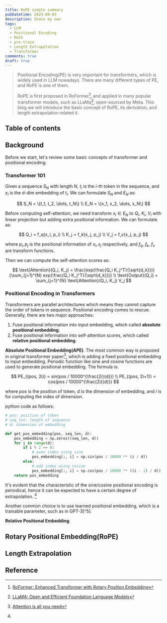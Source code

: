 ```yaml
---
title: RoPE simple summary
pubDatetime: 2023-08-03
description: Share my own
tags:
  - LLM
  - Positional Encoding
  - Math
  - pre-train
  - Length Extrapolation
  - Transformer
comments: true
draft: true
---
```


> Positional Encoding(PE) is very important for transformers, which is widely used in LLM nowadays. There are many different types of PE, and RoPE is one of them.
>
> RoPE is first proposed in RoFormer[^1], and applied in many popular transformer models, such as LLaMa[^2], open-sourced by Meta.
> This blog we will introduce the basic concept of RoPE, its derivation, and length extrapolation related it.

## Table of contents

## Background

Before we start, let's review some basic concepts of transformer and positional encoding.

### Transformer 101

Given a sequence $S_N$ with length $N$, $t_i$ is the $i$-th token in the sequence, and $x_i$ is the d-dim embedding of $t_i$. We can formulate $S_N$ and $E_N$ as:

$$
S_N = \{t_1, t_2, \dots, t_N\} \\
E_N = \{x_1, x_2, \dots, x_N\}
$$

Before computing self-attention, we need transform $x_i \in E_N$ to $Q_i$, $K_i$, $V_i$ with linear projection but adding extra positional information. We can formulate as:

$$
Q_i = f_q(x_i, p_i)  \\
K_j = f_k(x_j, p_j)  \\
V_j = f_v(x_j, p_j)
$$

where $p_i, p_j$ is the positional information of $x_i, x_j$ respectively, and $f_q$, $f_k$, $f_v$ are transform functions.

Then we can compute the self-attention scores as:

$$
\text{Attention}(Q_i, K_j) = \frac{exp(\frac{Q_i K_j^T}{\sqrt{d_k}})}{\sum_{j=1}^{N} exp(\frac{Q_i K_j^T}{\sqrt{d_k}})} \\
\text{Output}(Q_i) = \sum_{j=1}^{N} \text{Attention}(Q_i, K_j) V_j
$$

### Positional Encoding in Transformers

Transformers are parallel architectures which means they cannot capture the order of tokens in sequence. Positional encoding comes to rescue. Generally, there are two major approaches:

1. Fuse positional information into input embedding, which called **absolute positional embedding**;
2. Fuse positional information into self-attention scores, which called **relative positional embedding**.

**Absolute Positional Embedding(APE)**. The most common way is proposed in original transformer paper[^3], which is adding a fixed positional embedding to input embedding. Periodic function like sine and cosine functions are used to generate positional embedding. The formula is:

$$
PE_{(pos, 2i)} = sin(pos / 10000^{\frac{2i}{d}}) \\
PE_{(pos, 2i+1)} = cos(pos / 10000^{\frac{2i}{d}})
$$

where $pos$ is the position of token, $d$ is the dimension of embedding, and $i$ is for computing the index of dimension.

python code as follows:

```py
# pos: position of token
# seq_len: length of sequence
# d: dimension of embedding

def get_pos_embedding(pos, seq_len, d):
    pos_embedding = np.zeros((seq_len, d))
    for i in range(d):
        if i % 2 == 0:
            # even index using sine
            pos_embedding[:, i] = np.sin(pos / 10000 ** (i / d))
        else:
            # odd index using cosine
            pos_embedding[:, i] = np.cos(pos / 10000 ** ((i - 1) / d))
    return pos_embedding
```

It's evident that the characteristic of the sine/cosine positional encoding is periodical, hence it can be expected to have a certain degree of extrapolation. [^4]

Another common choice is to use learned positional embedding, which is a trainable parameter, such as in GPT-3[^5].

**Relative Positional Embedding**.

## Rotary Positional Embedding(RoPE)

## Length Extrapolation

## Reference

[^1]: [RoFormer: Enhanced Transformer with Rotary Position Embedding](https://arxiv.org/pdf/2104.09864.pdf)
[^2]: [LLaMA: Open and Efficient Foundation Language Models](https://arxiv.org/abs/2302.13971)
[^3]: [Attention is all you need](https://arxiv.org/abs/1706.03762)
[^4]:
